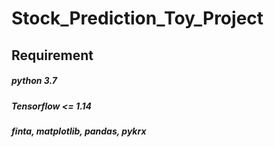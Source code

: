 # Stock_Prediction_Toy_Project

## Requirement

##### python 3.7
##### Tensorflow <= 1.14
##### finta, matplotlib, pandas, pykrx

